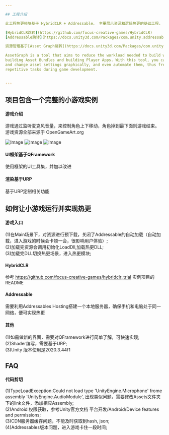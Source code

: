 ```yaml
---

## 工程介绍  

此工程热更模块基于 HybridCLR + Addressable， 主要展示资源和逻辑热更的基础工程。 

[HybridCLR跳转](https://github.com/focus-creative-games/HybridCLR)  
[Addressable跳转](https://docs.unity3d.com/Packages/com.unity.addressables@1.21/manual/index.html)     

资源管理基于[Asset Graph跳转](https://docs.unity3d.com/Packages/com.unity.assetgraph@1.7/manual/index.html)   

AssetGraph is a tool that aims to reduce the workload needed to build workflows around asset importing,    
building Asset Bundles and building Player Apps. With this tool, you can build workflows to create, modify,    
and change asset settings graphically, and even automate them, thus freeing designers and artists from    
repetitive tasks during game development.  


---
```


## 项目包含一个完整的小游戏实例  
#### 游戏介绍
游戏通过监听麦克风音量，来控制角色上下移动，角色掉到最下面则游戏结束。  
游戏资源全部来源于 OpenGameArt.org   

![Image](https://github.com/ManoKing/FFramework/blob/main/Assets/Res/Art/Sprite/FlappyBeans/Sample/fbs.screen-52.png)
![Image](https://github.com/ManoKing/FFramework/blob/main/Assets/Res/Art/Sprite/FlappyBeans/Sample/fbs.screen-53.png)
![Image](https://github.com/ManoKing/FFramework/blob/main/Assets/Res/Art/Sprite/FlappyBeans/Sample/fbs.screen-54.png)

#### UI框架基于QFramework  
使用框架的UI工具集，并加以改进

#### 渲染基于URP
基于URP定制相关功能  

## 如何让小游戏运行并实现热更  

#### 游戏入口
(1)在Main场景下，对资源进行预下载，关闭了Addressable的自动加载（自动加载，进入游戏的时候会卡顿一会，很影响用户体验）;  
(2)加载完资源会调用初始化LoadDll,加载热更DLL;  
(3)加载完DLL切换热更场景，进入热更模块;  

#### HybridCLR
参考 https://github.com/focus-creative-games/hybridclr_trial 实例项目的README  

#### Addressable  
需要利用Addressables Hosting搭建一个本地服务器，确保手机和电脑处于同一网络，便可实现热更

#### 其他
(1)如需做新的界面，需要对QFramework进行简单了解，可快速实现;  
(2)Shader编写，需要基于URP;  
(3)Unity 版本使用是2020.3.44f1

## FAQ

#### 代码剪切
(1)TypeLoadException:Could not load type 'UnityEngine.Microphone' frome assembly 'UnityEngine.AudioModule', 出现类似问题，需要修改Assets文件夹下的link文件，添加相应Assembly;  
(2)Android 权限获取，参考Unity官方文档 平台开发/Android/Device features and permissions;  
(3)CDN服务器缓存问题，不能及时获取到hash, json;  
(4)Addressables版本问题，进入游戏卡住一段时间;  

